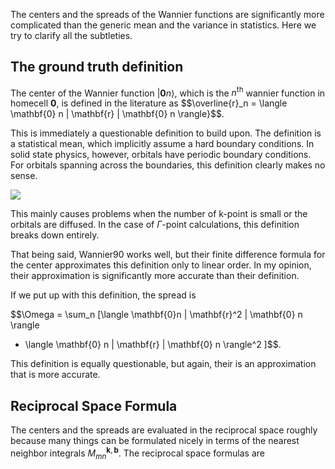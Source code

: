 The centers and the spreads of the Wannier functions are significantly more
complicated than the generic mean and the variance in statistics.
Here we try to clarify all the subtleties.

## The ground truth definition

The center of the Wannier function $|\mathbf{0}n\rangle$, which is the $n^{\text{th}}$ wannier function in homecell $\mathbf{0}$,  is defined in the literature as
$$\overline{r}_n = \langle \mathbf{0} n | \mathbf{r} | \mathbf{0} n \rangle}$$.

This is immediately a questionable definition to build upon. 
The definition is a statistical mean, which implicitly assume a hard boundary
conditions. In solid state physics, however, orbitals have periodic boundary
conditions. For orbitals spanning across the boundaries, this definition clearly
makes no sense.

![](cross_boundary.svg)

This mainly causes problems when the number of k-point is small or the orbitals
are diffused. In the case of $\Gamma$-point calculations, this definition breaks
down entirely. 

That being said, Wannier90 works well, but their finite difference formula for
the center approximates this definition only to linear order. In my opinion, their
approximation is significantly more accurate than their definition. 

If we put up with this definition, the spread is

$$\Omega = \sum_n [\langle \mathbf{0}n | \mathbf{r}^2 | \mathbf{0} n \rangle 
 - \langle \mathbf{0} n | \mathbf{r} | \mathbf{0} n \rangle^2 ]$$.

This definition is equally questionable, but again, their is an approximation
that  is more accurate.

## Reciprocal Space Formula

The centers and the spreads are evaluated in the reciprocal space roughly
because many things can be formulated nicely in terms of the nearest neighbor
integrals $M_{mn}^{\mathbf{k}, \mathbf{b}}$.  The reciprocal space formulas are






